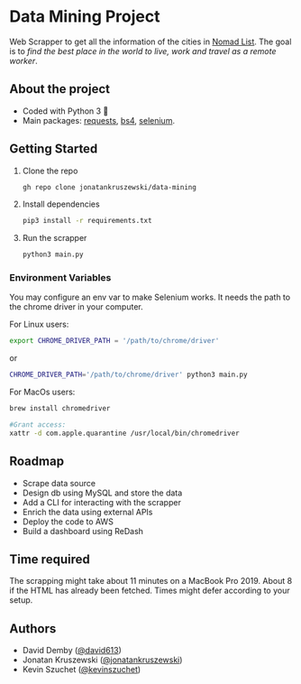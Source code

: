 # Data Mining Project

Web Scrapper to get all the information of the cities in [Nomad List](https://nomadlist.com/). 
The goal is to _find the best place in the world to live, work and travel as a remote worker_.

## About the project

- Coded with Python 3 🐍
- Main packages: [requests](https://docs.python-requests.org/en/master/), [bs4](https://www.crummy.com/software/BeautifulSoup/), [selenium](https://selenium-python.readthedocs.io/).

## Getting Started

1. Clone the repo

   ```bash
   gh repo clone jonatankruszewski/data-mining
   ```

2. Install dependencies

   ```bash
   pip3 install -r requirements.txt
   ```

3. Run the scrapper

   ```bash
   python3 main.py
   ```

### Environment Variables

You may configure an env var to make Selenium works. It needs the path to the chrome driver in your computer.

For Linux users:

```bash
export CHROME_DRIVER_PATH = '/path/to/chrome/driver'
```

or

```bash
CHROME_DRIVER_PATH='/path/to/chrome/driver' python3 main.py
```

For MacOs users:

```bash
brew install chromedriver

#Grant access:
xattr -d com.apple.quarantine /usr/local/bin/chromedriver
```

## Roadmap

- Scrape data source
- Design db using MySQL and store the data
- Add a CLI for interacting with the scrapper
- Enrich the data using external APIs
- Deploy the code to AWS
- Build a dashboard using ReDash

## Time required

The scrapping might take about 11 minutes on a MacBook Pro 2019. About 8 if the HTML has already been fetched.
Times might defer according to your setup.

## Authors

- David Demby ([@david613](https://github.com/david613))
- Jonatan Kruszewski ([@jonatankruszewski](https://github.com/jonatankruszewski))
- Kevin Szuchet ([@kevinszuchet](https://github.com/kevinszuchet))
